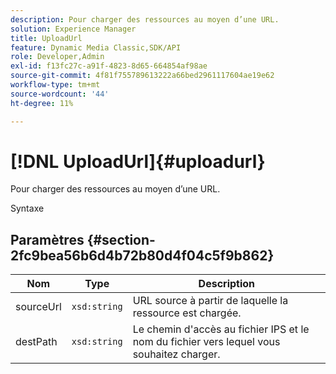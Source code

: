 ```yaml
---
description: Pour charger des ressources au moyen d’une URL.
solution: Experience Manager
title: UploadUrl
feature: Dynamic Media Classic,SDK/API
role: Developer,Admin
exl-id: f13fc27c-a91f-4823-8d65-664854af98ae
source-git-commit: 4f81f755789613222a66bed2961117604ae19e62
workflow-type: tm+mt
source-wordcount: '44'
ht-degree: 11%

---
```


# [!DNL UploadUrl]{#uploadurl}

Pour charger des ressources au moyen d’une URL.

Syntaxe

## Paramètres {#section-2fc9bea56b6d4b72b80d4f04c5f9b862}

| Nom | Type | Description |
|---|---|---|
| sourceUrl | `xsd:string` | URL source à partir de laquelle la ressource est chargée. |
| destPath | `xsd:string` | Le chemin d&#39;accès au fichier IPS et le nom du fichier vers lequel vous souhaitez charger. |
